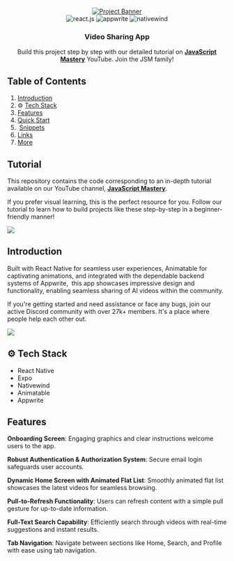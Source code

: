 <div align="center">
  <br />
  <a href="https://youtu.be/ZBCUegTZF7M?si=ubt0vk70lSjt6DCs" target="_blank">
    <img src="https://i.postimg.cc/5NR9bxFM/Sora-README.png" alt="Project Banner">
  </a>
  <br />

  <div>
    <img src="https://img.shields.io/badge/-React_Native-black?style=for-the-badge&logoColor=white&logo=react&color=61DAFB" alt="react.js" />
    <img src="https://img.shields.io/badge/-Appwrite-black?style=for-the-badge&logoColor=white&logo=appwrite&color=FD366E" alt="appwrite" />
    <img src="https://img.shields.io/badge/NativeWind-black?style=for-the-badge&logoColor=white&logo=tailwindcss&color=06B6D4" alt="nativewind" />
  </div>

  <h3 align="center">Video Sharing App</h3>

  <div align="center">
    Build this project step by step with our detailed tutorial on <a href="https://www.youtube.com/@javascriptmastery/videos" target="_blank"><b>JavaScript Mastery</b></a> YouTube. Join the JSM family!
  </div>
</div>

##  <a name="table">Table of Contents</a>

1.  [Introduction](#introduction)
2. ⚙️ [Tech Stack](#tech-stack)
3.  [Features](#features)
4.  [Quick Start](#quick-start)
5. ️ [Snippets](#snippets)
6.  [Links](#links)
7.  [More](#more)

##  Tutorial

This repository contains the code corresponding to an in-depth tutorial available on our YouTube channel, <a href="https://www.youtube.com/@javascriptmastery/videos" target="_blank"><b>JavaScript Mastery</b></a>. 

If you prefer visual learning, this is the perfect resource for you. Follow our tutorial to learn how to build projects like these step-by-step in a beginner-friendly manner!

<a href="https://youtu.be/ZBCUegTZF7M?si=ubt0vk70lSjt6DCs" target="_blank"><img src="https://github.com/sujatagunale/EasyRead/assets/151519281/1736fca5-a031-4854-8c09-bc110e3bc16d" /></a>

## <a name="introduction"> Introduction</a>

Built with React Native for seamless user experiences, Animatable for captivating animations, and integrated with the dependable backend systems of Appwrite, 
this app showcases impressive design and functionality, enabling seamless sharing of AI videos within the community.

If you're getting started and need assistance or face any bugs, join our active Discord community with over 27k+ members. It's a place where people help each other out.

<a href="https://discord.com/invite/n6EdbFJ" target="_blank"><img src="https://github.com/sujatagunale/EasyRead/assets/151519281/618f4872-1e10-42da-8213-1d69e486d02e" /></a>

## <a name="tech-stack">⚙️ Tech Stack</a>

- React Native
- Expo
- Nativewind
- Animatable
- Appwrite

## <a name="features"> Features</a>

 **Onboarding Screen**: Engaging graphics and clear instructions welcome users to the app.

 **Robust Authentication & Authorization System**: Secure email login safeguards user accounts.

 **Dynamic Home Screen with Animated Flat List**: Smoothly animated flat list showcases the latest videos for seamless browsing.

 **Pull-to-Refresh Functionality**: Users can refresh content with a simple pull gesture for up-to-date information.

 **Full-Text Search Capability**: Efficiently search through videos with real-time suggestions and instant results.

 **Tab Navigation**: Navigate between sections like Home, Search, and Profile with ease using tab navigation.
